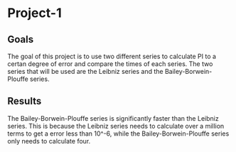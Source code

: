 Project-1
=========
Goals
---------------------
The goal of this project is to use two different series to calculate PI to a certan degree of 
error and compare the times of each series. The two series that will be used are the Leibniz
series and the Bailey-Borwein-Plouffe series.

Results
---------------------
The Bailey-Borwein-Plouffe series is significantly faster than the Leibniz series. This is 
because the Leibniz series needs to calculate over a million terms to get a error less than 10^-6,
while the Bailey-Borwein-Plouffe series only needs to calculate four.
